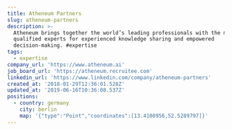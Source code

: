 ```yaml
---
title: Atheneum Partners
slug: atheneum-partners
description: >-
  Atheneum brings together the world’s leading professionals with the most
  qualified experts for experienced knowledge sharing and empowered
  decision-making. #expertise
tags:
  - expertise
company_url: 'https://www.atheneum.ai'
job_board_url: 'https://atheneum.recruitee.com'
linkedin_url: 'https://www.linkedin.com/company/atheneum-partners'
created_at: '2018-01-29T12:36:01.528Z'
updated_at: '2019-06-16T10:36:08.537Z'
positions:
  - country: germany
    city: berlin
    map: '{"type":"Point","coordinates":[13.4100956,52.5289797]}'
---
```


